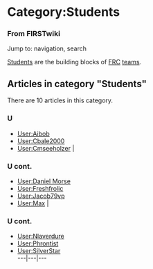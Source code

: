 # Category:Students

### From FIRSTwiki

Jump to: navigation, search

[Students](/index.php/Student "Student" ) are the building blocks of
[FRC](/index.php/FRC "FRC" ) [teams](/index.php/Team "Team" ).

  

## Articles in category "Students"

There are 10 articles in this category.

### U

  * [User:Aibob](/index.php/User:Aibob "User:Aibob" )
  * [User:Cbale2000](/index.php/User:Cbale2000 "User:Cbale2000" )
  * [User:Cmseeholzer](/index.php/User:Cmseeholzer "User:Cmseeholzer" )
|

### U cont.

  * [User:Daniel Morse](/index.php/User:Daniel_Morse "User:Daniel Morse" )
  * [User:Freshfrolic](/index.php/User:Freshfrolic "User:Freshfrolic" )
  * [User:Jacob79vp](/index.php/User:Jacob79vp "User:Jacob79vp" )
  * [User:Max](/index.php/User:Max "User:Max" )
|

### U cont.

  * [User:Nlaverdure](/index.php/User:Nlaverdure "User:Nlaverdure" )
  * [User:Phrontist](/index.php/User:Phrontist "User:Phrontist" )
  * [User:SilverStar](/index.php/User:SilverStar "User:SilverStar" )  
---|---|---  
  
